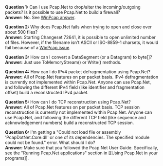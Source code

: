 **Question 1:** Can I use Pcap.Net to drop/alter the incoming/outgoing packets? Is it possible to use Pcap.Net to build a firewall?  
**Answer:** No. See [WinPcap answer](http://www.winpcap.org/misc/faq.htm#Q-17).

**Question 2:** Why does Pcap.Net fails when trying to open and close over about 500 files?  
**Answer:** Starting Changeset 72641, it is possible to open unlimited number of files. However, if the filename isn't ASCII or ISO-8859-1 charsets, it would fail because of a [WinPcap issue](http://www.winpcap.org/pipermail/winpcap-bugs/2012-December/001547.html).

**Question 3:** How can I convert a DataSegment (or a Datagram) to byte[]?  
**Answer:** Just use ToMemoryStream() or Write() methods.

**Question 4:** How can I do IPv4 packet defragmentation using Pcap.Net?  
**Answer:** All of Pcap.Net features on per packet basis. IPv4 defragmentation is currently not implemented within Pcap.Net. Anyone can use Pcap.Net, and following the different IPv4 field (like identifier and fragmentation offset) build a reconstructed IPv4 packet.

**Question 5:** How can I do TCP reconstruction using Pcap.Net?  
**Answer:** All of Pcap.Net features on per packet basis. TCP session reconstruction is currently not implemented within Pcap.Net. Anyone can use Pcap.Net, and following the different TCP field (like sequence and acknowledgement numbers) build a reconstructed TCP session.

**Question 6:** I'm getting a "Could not load file or assembly 'PcapDotNet.Core.dll' or one of its dependencies. The specified module could not be found." error. What should I do?  
**Answer:** Make sure that you followed the Pcap.Net User Guide. Specifically, see the "Running Pcap.Net applications" section in [[Using Pcap.Net in your programs]].